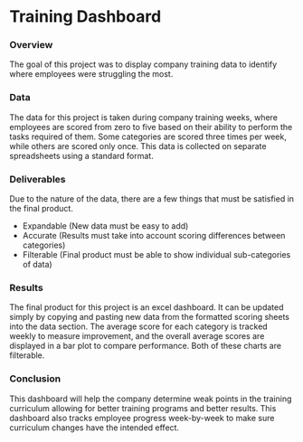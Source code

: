 # Training Dashboard

### Overview

The goal of this project was to display company training data to identify where employees were struggling the most.

### Data

The data for this project is taken during company training weeks, where employees are scored from zero to five based on their ability to perform the tasks required of them.  Some categories are scored three times per week, while others are scored only once.  This data is collected on separate spreadsheets using a standard format.

### Deliverables

Due to the nature of the data, there are a few things that must be satisfied in the final product.
- Expandable (New data must be easy to add)
- Accurate (Results must take into account scoring differences between categories)
- Filterable (Final product must be able to show individual sub-categories of data)

### Results

The final product for this project is an excel dashboard.  It can be updated simply by copying and pasting new data from the formatted scoring sheets into the data section.  The average score for each category is tracked weekly to measure improvement, and the overall average scores are displayed in a bar plot to compare performance.  Both of these charts are filterable.

### Conclusion

This dashboard will help the company determine weak points in the training curriculum allowing for better training programs and better results.  This dashboard also tracks employee progress week-by-week to make sure curriculum changes have the intended effect.
